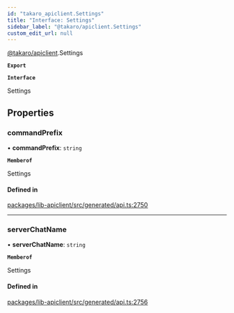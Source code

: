 ```yaml
---
id: "takaro_apiclient.Settings"
title: "Interface: Settings"
sidebar_label: "@takaro/apiclient.Settings"
custom_edit_url: null
---
```


[@takaro/apiclient](../modules/takaro_apiclient.md).Settings

**`Export`**

**`Interface`**

Settings

## Properties

### commandPrefix

• **commandPrefix**: `string`

**`Memberof`**

Settings

#### Defined in

[packages/lib-apiclient/src/generated/api.ts:2750](https://github.com/niekcandaele/Takaro/blob/91fb19b/packages/lib-apiclient/src/generated/api.ts#L2750)

___

### serverChatName

• **serverChatName**: `string`

**`Memberof`**

Settings

#### Defined in

[packages/lib-apiclient/src/generated/api.ts:2756](https://github.com/niekcandaele/Takaro/blob/91fb19b/packages/lib-apiclient/src/generated/api.ts#L2756)
